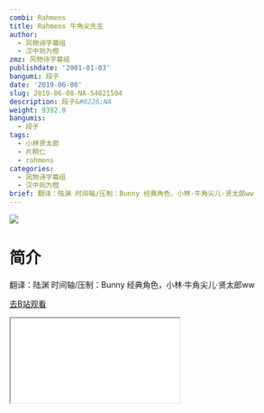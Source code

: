 ```yaml
---
combi: Rahmens
title: Rahmens 牛角尖先生
author:
  - 风物诗字幕组
  - 汉中则为橙
zmz: 风物诗字幕组
publishdate: '2001-01-03'
bangumi: 段子
date: '2019-06-08'
slug: 2019-06-08-NA-54821594
description: 段子&#8226;NA
weight: 9392.0
bangumis:
  - 段子
tags:
  - 小林贤太郎
  - 片桐仁
  - rahmens
categories:
  - 风物诗字幕组
  - 汉中则为橙
brief: 翻译：陆渊 时间轴/压制：Bunny 经典角色，小林·牛角尖儿·贤太郎ww
---
```

![](https://raw.githubusercontent.com/tcgriffith/owaraisite/master/static/tmpimg/7fd4a7912112fdbe32aec4b9361bdd70932c9305.jpg.480.jpg)
# 简介  
翻译：陆渊 时间轴/压制：Bunny
经典角色，小林·牛角尖儿·贤太郎ww  

[去B站观看](https://www.bilibili.com/video/av54821594/)
<div class ="resp-container"><iframe class="testiframe" src="//player.bilibili.com/player.html?aid=54821594"", scrolling="no", allowfullscreen="true" > </iframe></div> 
